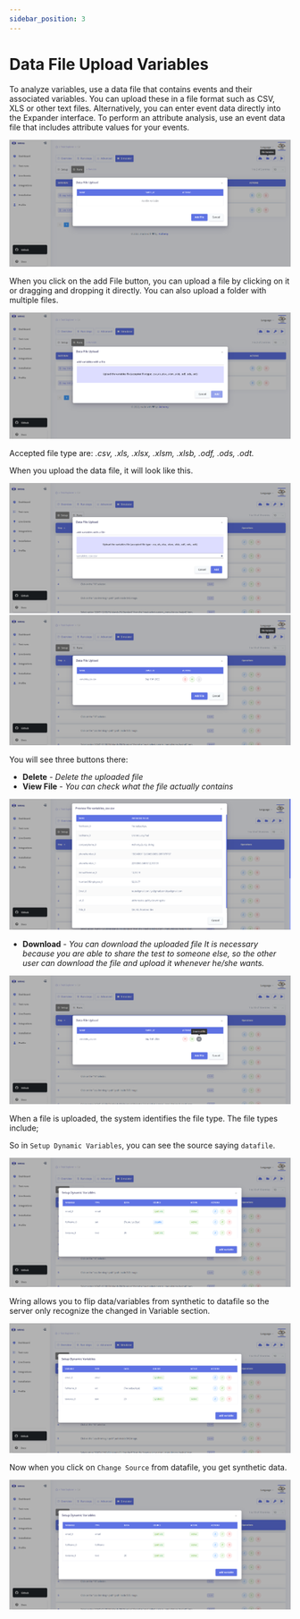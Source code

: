 ```yaml
---
sidebar_position: 3
---
```


# Data File Upload Variables

To analyze variables, use a data file that contains events and their associated variables. You can upload these in a file format such as CSV, XLS or other text files. Alternatively, you can enter event data directly into the Expander interface. To perform an attribute analysis, use an event data file that includes attribute values for your events.

![Datafile](/img/datafile.png)

When you click on the add File button, you can upload a file by clicking on it or dragging and dropping it directly. You can also upload a folder with multiple files.

![Datafile](/img/upload.png)

Accepted file type are: *.csv, .xls, .xlsx, .xlsm, .xlsb, .odf, .ods, .odt.*

When you upload the data file, it will look like this. 

![Datafile](/img/csv.png)
![Datafile](/img/ucsv.png)

You will see three buttons there: 

- **Delete** - *Delete the uploaded file*
- **View File** - *You can check what the file actually contains*

![Datafile](/img/view.png)

- **Download** - *You can download the uploaded file*
*It is necessary because you are able to share the test to someone else, so the other user can download the file and upload it whenever he/she wants.*

![Datafile](/img/download.png)

When a file is uploaded, the system identifies the file type. The file types include;

So in `Setup Dynamic Variables`, you can see the source saying `datafile`.

![Datafile](/img/vdatafile.png)

Wring allows you to flip data/variables from synthetic to datafile so the server only recognize the changed in Variable section. 

![Datafile](/img/source.png)

Now when you click on `Change Source` from datafile, you get synthetic data. 

![Datafile](/img/dy.png)

